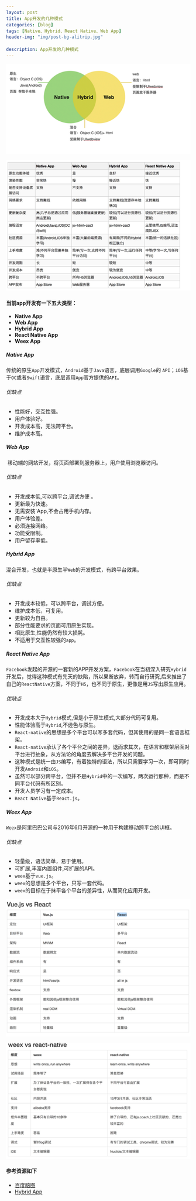 ```yaml
---
layout: post
title: App开发的几种模式
categories: [blog]
tags: [Native、Hybrid、React Native、Web App]
header-img: "img/post-bg-alitrip.jpg"

description: App开发的几种模式 
---  
```


![post_bg_react_app](/img/post_bg_react_app.png)

![post_bg_weex](/img/post_bg_weex.jpeg)

#### 当前app开发有一下五大类型：

- **Native App**
- **Web App**
- **Hybrid App**
- **React Native App**
- **Weex App**

##### Native App 

​     传统的原生`App`开发模式，`Android`基于`Java`语言，底层调用`Google`的 `API`；`iOS`基于`OC`或者`Swift`语言，底层调用`App`官方提供的`API`。

###### 优缺点

- 性能好，交互性强。
- 用户体验好。
- 开发成本高，无法跨平台。
- 维护成本高。



##### Web App

​      移动端的网站开发，将页面部署到服务器上，用户使用浏览器访问。

###### 优缺点

 - 开发成本低,可以跨平台,调试方便 。
 - 更新最为快速。
 - 无需安装`App,不会占用手机内存。
 - 用户体验差。
 - 必须连接网络。
 - 功能受限制。
 - 用户留存率低。

##### Hybrid App 

​       混合开发，也就是半原生半`Web`的开发模式，有跨平台效果。

###### 优缺点 

-  开发成本较低，可以跨平台，调试方便。
- 维护成本低，可复用。
- 更新较为自由。
- 部分性能要求的页面可用原生实现。
- 相比原生,性能仍然有较大损耗。
- 不适用于交互性较强的`app`。

##### React Native App

​    `Facebook`发起的开源的一套新的APP开发方案，`Facebook`在当初深入研究`Hybrid`开发后，觉得这种模式有先天的缺陷，所以果断放弃，转而自行研究,后来推出了自己的`ReactNative`方案，不同于`H5`，也不同于原生，更像是用`JS`写出原生应用。

###### 优缺点

- 开发成本大于`Hybrid`模式,但是小于原生模式,大部分代码可复用。
- 性能体验高于`Hybrid`,不逊色与原生。
- `React-native`的思想是多个平台可以写多套代码，但其使用的是同一套语言框架。
- `React-native`承认了各个平台之间的差异，退而求其次，在语言和框架层面对平台进行抽象，从方法论的角度去解决多平台开发的问题。
- 这种模式是统一由`JS`编写，有着独特的语法，所以只需要学习一次，即可同时开发`Android`和`iOS`。
- 虽然可以部分跨平台，但并不是`Hybrid`中的一次编写，两次运行那种，而是不同平台代码有所区别。
- 开发人员学习有一定成本。
- `React Native`基于`React.js`。



##### Weex App

`Weex`是阿里巴巴公司与2016年6月开源的一种用于构建移动跨平台的UI框。

###### 优缺点

- 轻量级，语法简单，易于使用。
- 可扩展,丰富内置组件,可扩展的API。
- `weex`基于`vue.js`。
- `weex`的思想是多个平台，只写一套代码。
- `weex`的目标在于抹平各个平台的差异性，从而简化应用开发。

![post_weex_react](/img/post_weex_react.jpg)

![post_weex-vs-react](/img/post_weex-vs-react.jpeg)

#### 参考资源如下

- [百度脑图](http://naotu.baidu.com/file/1eb556f3380e8189be859348527ec518?token=a5a049eb4c618e70)
- [Hybrid App](https://www.cnblogs.com/dailc/archive/2016/10/04/5930238.html)  